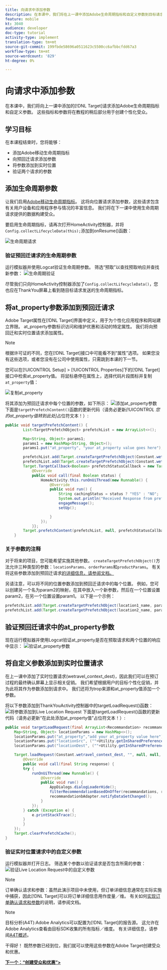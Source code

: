 ```yaml
---
title: 向请求中添加参数
description: 在本课中，我们将在上一课中添加Adobe生命周期指标和自定义参数到目标请求中。 这些指标和参数将在教程的稍后部分用于创建个性化受众。
feature: mobile
kt: 3040
audience: developer
doc-type: tutorial
activity-type: implement
translation-type: tm+mt
source-git-commit: 199fbde58696a0511623c5500cc6afbbcfdd67a3
workflow-type: tm+mt
source-wordcount: '829'
ht-degree: 0%

---
```



# 向请求中添加参数

在本课中，我们将向上一课中添加的[!DNL Target]请求添加Adobe生命周期指标和自定义参数。 这些指标和参数将在教程的稍后部分用于创建个性化受众。

## 学习目标

在本课程结束时，您将能够：

* 添加Adobe移动生命周期指标
* 向预回迁请求添加参数
* 将参数添加到实时位置
* 验证两个请求的参数

## 添加生命周期参数

让我们启用[Adobe移动生命周期指标](https://docs.adobe.com/content/help/en/mobile-services/android/metrics.html)。 这将向位置请求添加参数，这些请求包含有关用户设备和应用程序参与情况的丰富信息。 我们将在下一课中使用生命周期请求提供的数据构建受众。

要启用生命周期指标，请再次打开HomeActivity控制器，并将`Config.collectLifecycleData(this);`添加到onResume()函数：

![生命周期请求](assets/lifecycle_code.jpg)

### 验证预回迁请求的生命周期参数

运行模拟器并使用Logcat验证生命周期参数。 筛选“预取”以查找预取响应并查找新参数：
![生命周期验证](assets/lifecycle_validation.jpg)

尽管我们只向HomeActivity控制器添加了`Config.collectLifecycleData()`，您也应在ThankYou屏幕上看到随目标请求发送的生命周期指标。

## 将at_property参数添加到预回迁请求

Adobe Target属性在[!DNL Target]界面中定义，用于为个性化应用程序和网站建立界限。 at_property参数标识访问和维护优惠和活动的特定属性。 我们将向预回迁和实时位置请求添加属性。

>[!NOTE]
>
>根据许可证的不同，您在[!DNL Target]接口中可能看不到“属性”选项。 如果您没有这些选项，或者您没有在公司中使用属性，只需跳到本课的下一节。

您可以在[!UICONTROL Setup] > [!UICONTROL Properties]下的[!DNL Target]接口中检索at_property值。  将鼠标悬停在属性上，选择代码片段图标并复制`at_property`值：

![复制at_property](assets/at_property_interface.jpg)

将其添加为预回迁请求中每个位置的参数，如下所示：
![添加at_property参数](assets/params_at_property.jpg)
下面是`targetPrefetchContent()`函数的更新代码（请务必更新&#x200B;_[!UICONTROL 您的at_property值转到此处]_&#x200B;占位符文本！）:

```java
public void targetPrefetchContent() {
        List<TargetPrefetchObject> prefetchList = new ArrayList<>();

        Map<String, Object> params1;
        params1 = new HashMap<String, Object>();
        params1.put("at_property", "your at_property value goes here");

        prefetchList.add(Target.createTargetPrefetchObject(Constant.wetravel_engage_home, params1));
        prefetchList.add(Target.createTargetPrefetchObject(Constant.wetravel_engage_search, params1));
        Target.TargetCallback<Boolean> prefetchStatusCallback = new Target.TargetCallback<Boolean>() {
            @Override
            public void call(final Boolean status) {
                HomeActivity.this.runOnUiThread(new Runnable() {
                    @Override
                    public void run() {
                        String cachingStatus = status ? "YES" : "NO";
                        System.out.println("Received Response from prefetch : " + cachingStatus);
                        engageMessage();
                        setUp();

                    }
                });
            }};
        Target.prefetchContent(prefetchList, null, prefetchStatusCallback);
    }
```

### 关于参数的注释

对于将来的项目，您可能希望实施其他参数。 `createTargetPrefetchObject()`方法允许三种类型的参数：`locationParams`、`orderParams`和`productParams`。 有关将这些参数添加到预回迁请求[的详细信息，请参阅文档。](https://docs.adobe.com/content/help/en/mobile-services/android/target-android/c-mob-target-prefetch-android.html)

另请注意，可以将不同的位置参数添加到预回迁请求中的每个位置。 例如，您可以创建另一个名为param2的映射，在其中放入一个新参数，然后在一个位置设置param2，在另一个位置设置param1。 以下是一个示例：

```java
prefetchList.add(Target.createTargetPrefetchObject(location1_name, params1);
prefetchList.add(Target.createTargetPrefetchObject(location2_name, params2);
```

## 验证预回迁请求中的at_property参数

现在运行模拟器并使用Logcat验证at_property是否在预取请求和两个位置的响应中显示：
![验证at_property参数](assets/parameters_at_property_validation.jpg)

## 将自定义参数添加到实时位置请求

在上一课中添加了实时位置请求(wetravel_context_dest)，因此我们可以在预订过程的最终确认屏幕上显示相关促销。 我们希望根据用户的目标个性化促销，并为此将其作为参数添加到请求中。 我们还将为trop来源和at_property值添加一个参数。

将以下参数添加到ThankYouActivity控制器中的targetLoadRequest()函数：
![将参数添加到Live Location Request](assets/parameters_live_location.jpg)
下面是targetLoadRequest()函数的更新代码（请务必更新“在此处添加at_property值”占位符文本！）:

```java
public void targetLoadRequest(final ArrayList<Recommandation> recommandations) {
    Map<String, Object> locationParams = new HashMap<>();
    locationParams.put("at_property","add your at_property value here");
    locationParams.put("locationSrc", (""+Utility.getInSharedPreference(ThankYouActivity.this,Constant.departure,"")));
    locationParams.put("locationDest", (""+Utility.getInSharedPreference(ThankYouActivity.this,Constant.destination,"")));

    Target.loadRequest(Constant.wetravel_context_dest, "", null, null, locationParams, new Target.TargetCallback<String>() {
        @Override
        public void call(final String response) {
        try {
            runOnUiThread(new Runnable() {
                @Override
                public void run() {
                    AppDialogs.dialogLoaderHide();
                    filterRecommendationBasedOnOffer(recommandations, response);
                    recommandationbAdapter.notifyDataSetChanged();
                }
            });
        } catch (Exception e) {
            e.printStackTrace();
        }
        }
    });
    Target.clearPrefetchCache();
}
```

### 验证实时位置请求中的自定义参数

运行模拟器并打开日志。 筛选某个参数以验证请求是否包含所需的参数：
![验证Live Location Request](assets/parameters_live_location_validation.jpg)中的自定义参数

>[!NOTE]
>
>订单确认请求和参数：虽然此演示项目中未使用，但订单详细信息通常在实际实施中捕获，因此[!DNL Target]可以将订单详细信息用作度量／维。 有关如何[实现订单确认请求和参数](https://docs.adobe.com/content/help/en/mobile-services/android/target-android/c-target-methods.html)的说明，请参阅文档。

>[!NOTE]
>
>目标分析(A4T):Adobe Analytics可以配置为[!DNL Target]的报告源。 这允许在Adobe Analytics查看由目标SDK收集的所有指标／维度。 有关详细信息，请参阅[A4T概述](https://docs.adobe.com/content/help/en/target/using/integrate/a4t/a4t.html)。

干得好！ 既然参数已经到位，我们就可以使用这些参数在Adobe Target创建受众和优惠。

**[下一个：“创建受众和优惠”>](create-audiences-and-offers.md)**
